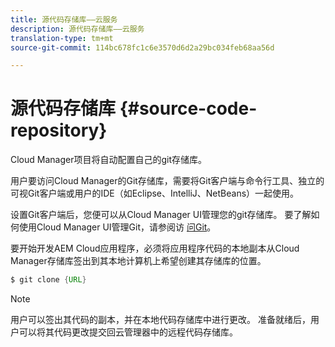 ```yaml
---
title: 源代码存储库——云服务
description: 源代码存储库——云服务
translation-type: tm+mt
source-git-commit: 114bc678fc1c6e3570d6d2a29bc034feb68aa56d

---
```



# 源代码存储库 {#source-code-repository}

Cloud Manager项目将自动配置自己的git存储库。

用户要访问Cloud Manager的Git存储库，需要将Git客户端与命令行工具、独立的可视Git客户端或用户的IDE（如Eclipse、IntelliJ、NetBeans）一起使用。

设置Git客户端后，您便可以从Cloud Manager UI管理您的git存储库。 要了解如何使用Cloud Manager UI管理Git，请参阅访 [问Git](/help/implementing/cloud-manager/accessing-git.md)。

要开始开发AEM Cloud应用程序，必须将应用程序代码的本地副本从Cloud Manager存储库签出到其本地计算机上希望创建其存储库的位置。

```java
$ git clone {URL}
```

>[!NOTE]
>
> 用户可以签出其代码的副本，并在本地代码存储库中进行更改。 准备就绪后，用户可以将其代码更改提交回云管理器中的远程代码存储库。
